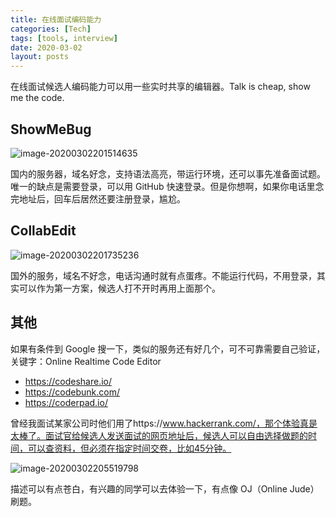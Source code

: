 ```yaml
---
title: 在线面试编码能力
categories: [Tech]
tags: [tools, interview]
date: 2020-03-02
layout: posts
---
```


在线面试候选人编码能力可以用一些实时共享的编辑器。Talk is cheap, show me the code.

<!-- more -->

## ShowMeBug

![image-20200302201514635](https://tobyqin.github.io/images/image-20200302201514635.png)

国内的服务器，域名好念，支持语法高亮，带运行环境，还可以事先准备面试题。唯一的缺点是需要登录，可以用 GitHub 快速登录。但是你想啊，如果你电话里念完地址后，回车后居然还要注册登录，尴尬。

## CollabEdit

![image-20200302201735236](https://tobyqin.github.io/images/image-20200302201735236.png)

国外的服务，域名不好念，电话沟通时就有点蛋疼。不能运行代码，不用登录，其实可以作为第一方案，候选人打不开时再用上面那个。

## 其他

如果有条件到 Google 搜一下，类似的服务还有好几个，可不可靠需要自己验证，关键字：Online Realtime Code Editor

- https://codeshare.io/
- https://codebunk.com/
- https://coderpad.io/

曾经我面试某家公司时他们用了https://www.hackerrank.com/，那个体验真是太棒了。面试官给候选人发送面试的网页地址后，候选人可以自由选择做题的时间，可以查资料，但必须在指定时间交卷，比如45分钟。

![image-20200302205519798](https://tobyqin.github.io/images/image-20200302205519798.png)

描述可以有点苍白，有兴趣的同学可以去体验一下，有点像 OJ（Online Jude）刷题。
